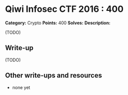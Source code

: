 # Qiwi Infosec CTF 2016 : 400

**Category:** Crypto
**Points:** 400
**Solves:**
**Description:**

(TODO)

## Write-up

(TODO)

## Other write-ups and resources

* none yet
